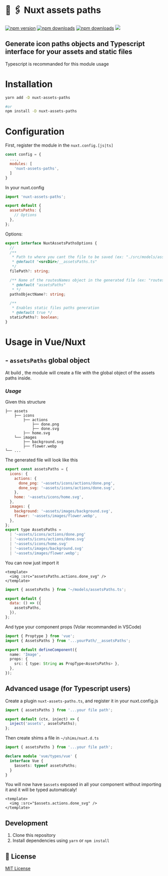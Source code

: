 # 🌆 🖇 Nuxt assets paths

[![npm version][npm-version-src]][npm-version-href]
[![npm downloads][npm-downloads-src]][npm-downloads-href]
[![npm downloads][npm-total-downloads-src]][npm-downloads-href]
<img src='https://img.shields.io/npm/l/simple-graphql-to-typescript.svg'>

[npm-version-src]: https://img.shields.io/npm/v/nuxt-assets-paths.svg
[npm-version-href]: https://www.npmjs.com/package/nuxt-assets-paths
[npm-downloads-src]: https://img.shields.io/npm/dm/nuxt-assets-paths.svg
[npm-total-downloads-src]: https://img.shields.io/npm/dt/nuxt-assets-paths.svg
[npm-downloads-href]: https://www.npmjs.com/package/nuxt-assets-paths

## Generate icon paths objects and Typescript interface for your assets and static files

Typescript is recommanded for this module usage

# Installation

```bash
yarn add -D nuxt-assets-paths

#or
npm install -D nuxt-assets-paths
```

# Configuration

First, register the module in the `nuxt.config.[js|ts]`

```javascript
const config = {
  ...,
  modules: [
    'nuxt-assets-paths',
  ]
}
```

In your nuxt.config

```javascript
import 'nuxt-assets-paths';

export default {
  assetsPaths: {
    // Options
  },
};
```

Options:

```ts
export interface NuxtAssetsPathsOptions {
  //
  /**
   * Path to where you cant the file to be saved (ex: "./src/models/assets.ts")
   * @default "<srcDir>/__assetsPaths.ts"
   */
  filePath?: string;

  /** Name of the routesNames object in the generated file (ex: "routesTree")
   * @default "assetsPaths"
   * */
  pathsObjectName?: string;

  /**
   * Enables static files paths generation
   * @default true */
  staticPaths?: boolean;
}
```

# Usage in Vue/Nuxt

## - `assetsPaths` global object

At build , the module will create a file with the global object of the assets paths inside.

### _Usage_

Given this structure

    ├── assets
        ├── icons
            ├── actions
                ├── done.png
                ├── done.svg
            ├── home.svg
        └── images
            ├── background.svg
            ├── flower.webp
    └── ...

The generated file will look like this

```javascript
export const assetsPaths = {
  icons: {
    actions: {
      done_png: '~assets/icons/actions/done.png',
      done_svg: '~assets/icons/actions/done.svg',
    },
    home: '~assets/icons/home.svg',
  },
  images: {
    background: '~assets/images/background.svg',
    flower: '~assets/images/flower.webp',
  },
};
export type AssetsPaths =
  | '~assets/icons/actions/done.png'
  | '~assets/icons/actions/done.svg'
  | '~assets/icons/home.svg'
  | '~assets/images/background.svg'
  | '~assets/images/flower.webp';
```

You can now just import it

```vue
<template>
  <img :src="assetsPaths.actions.done_svg" />
</template>
```

```javascript
import { assetsPaths } from '~/models/assetsPaths.ts';

export default {
  data: () => ({
    assetsPaths,
  }),
};
```

And type your component props (Volar recommanded in VSCode)

```ts
import { Proptype } from 'vue';
import { AssetsPaths } from '...yourPath/__assetsPaths';

export default defineComponent({
  name: 'Image',
  props: {
    src: { type: String as PropType<AssetsPaths> },
  },
});
```

## Advanced usage (for Typescript users)

Create a plugin `nuxt-assets-paths.ts`, and register it in your nuxt.config.js

```js
import { assetsPaths } from '...your file path';

export default (ctx, inject) => {
  inject('assets', assetsPaths);
};
```

Then create shims a file in `~/shims/nuxt.d.ts`

```ts
import { assetsPaths } from '...your file path';

declare module 'vue/types/vue' {
  interface Vue {
    $assets: typeof assetsPaths;
  }
}
```

You will now have `$assets` exposed in all your component without importing it and it will be typed automaticaly!

```vue
<template>
  <img :src="$assets.actions.done_svg" />
</template>
```

## Development

1. Clone this repository
2. Install dependencies using `yarn` or `npm install`

## 📑 License

[MIT License](./LICENSE)
